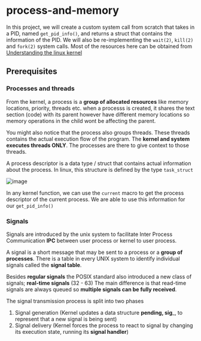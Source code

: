 # process-and-memory
In this project, we will create a custom system call from scratch that takes in a PID, named `get_pid_info()`, and returns a struct that contains the information of the PID. We will also be re-implementing the `wait(2)`, `kill(2)` and `fork(2)` system calls. Most of the resources here can be obtained from [Understanding the linux kernel](http://gauss.ececs.uc.edu/Courses/e4022/code/memory/understanding.pdf)

## Prerequisites
### Processes and threads
From the kernel, a process is a **group of allocated resources** like memory locations, priority, threads etc. when a processs is created, it shares the text section (code) with its parent however have different memory locations so memory operations in the child wont be affecting the parent.

You might also notice that the process also groups threads. These threads contains the actual execution flow of the program. The **kernel and system executes threads ONLY**. The processes are there to give context to those threads.

A process descriptor is a data type / struct that contains actual information about the process. In linux, this structure is defined by the type `task_struct` 

![image](https://github.com/neosizzle/process-and-memory/assets/44501267/52bc0f8c-fb25-4835-9f89-6504ce881ef4)

In any kernel function, we can use the `current` macro to get the process descriptor of the current process. We are able to use this information for our `get_pid_info()`

### Signals
Signals are introduced by the unix system to facilitate Inter Process Communication **IPC** between user process or kernel to user process.

A signal is a short message that may be sent to a process or a **group of processes**. There is a table in every UNIX system to identify individual signals called the **signal table**.

Besides **regular signals** the POSIX standard also introduced a new class of signals; **real-time signals** (32 - 63) The main difference is that read-time signals are always queued so **multiple signals can be fully received**. 

The signal transmission process is split into two phases
1. Signal generation (Kernel updates a data structure __pending, sig___, to represent that a new signal is being sent)
2. Signal delivery (Kernel forces the process to react to signal by changing its execution state, running its **signal handler**)

